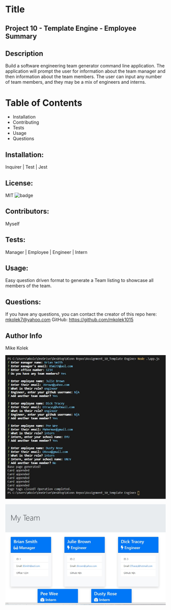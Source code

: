 
  # Title 
  ## Project 10 - Template Engine - Employee Summary

  ## Description
  Build a software engineering team generator command line application. The application will prompt the user for information about the team manager and then information about the team members. The user can input any number of team members, and they may be a mix of engineers and interns.

  # Table of Contents
  *  Installation 
  *  Contributing 
  *  Tests 
  *  Usage 
  *  Questions

  ## Installation:
  Inquirer | Test | Jest 
  ## License:
  MIT
  ![badge](https://img.shields.io/badge/license-MIT-red) 
  
  ## Contributors:
  Myself
  ## Tests:
  Manager | Employee | Engineer | Intern
  ## Usage:
  Easy question driven format to generate a Team listing to showcase all members of the team. 
  ## Questions: 
If you have any questions, you can contact the creator of this repo here: [mkolek7@yahoo.com](mailto:mkolek7@yahoo.com)
GitHub: https://github.com/mkolek1015

## Author Info
Mike Kolek


![Image of Questions](https://github.com/mkolek1015/A10_Template-Engine-_Employee/blob/main/Assets/Questions%20SS.jpg)

![Image of My Team](https://github.com/mkolek1015/A10_Template-Engine-_Employee/blob/main/Assets/MyTeam%20SS.jpg)

